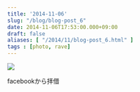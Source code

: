 ```yaml
---
title: '2014-11-06'
slug: "/blog/blog-post_6"
date: 2014-11-06T17:53:00.000+09:00
draft: false
aliases: [ "/2014/11/blog-post_6.html" ]
tags : [photo, rave]
---
```


  
![](http://68.media.tumblr.com/d393e6279ef9819cfcb7e00e1a363b35/tumblr_nemmxoBlQs1rwrdpxo1_1280.png)  

  
  

facebookから拝借